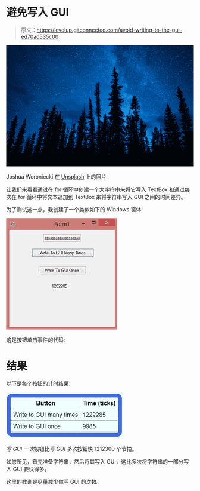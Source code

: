 # 避免写入 GUI

> 原文：<https://levelup.gitconnected.com/avoid-writing-to-the-gui-ed70ad535c00>

![](img/5ae61c9f33a6b2d144c565ed0cd474a3.png)

Joshua Woroniecki 在 [Unsplash](https://unsplash.com/) 上的照片

让我们来看看通过在 for 循环中创建一个大字符串来将它写入 TextBox 和通过每次在 for 循环中将文本追加到 TextBox 来将字符串写入 GUI 之间的时间差异。

为了测试这一点，我创建了一个类似如下的 Windows 窗体:

![](img/faf1bdac97f343648681cb3ccbad34d5.png)

这是按钮单击事件的代码:

# 结果

以下是每个按钮的计时结果:

![](img/474427d90da553daf7993f089cb6ca0d.png)

*写 GUI 一次*按钮比*写 GUI 多次*按钮快 1212300 个节拍。

如您所见，首先准备字符串，然后将其写入 GUI，这比多次将字符串的一部分写入 GUI 要快得多。

这里的教训是尽量减少你写 GUI 的次数。